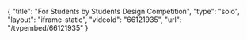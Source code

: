 {
    "title": "For Students by Students Design Competition",
    "type": "solo",
    "layout": "iframe-static",
    "videoId": "66121935",
    "url": "\/tvpembed\/66121935"
}